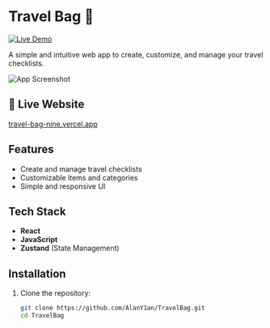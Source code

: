 # Travel Bag 🧳  

[![Live Demo](https://img.shields.io/badge/Live-Demo-blue)](https://travel-bag-nine.vercel.app)

A simple and intuitive web app to create, customize, and manage your travel checklists.  

![App Screenshot](img/app.png)

## 🚀 Live Website  
[travel-bag-nine.vercel.app](https://travel-bag-nine.vercel.app)

## Features  
- Create and manage travel checklists  
- Customizable items and categories  
- Simple and responsive UI  

## Tech Stack  
- **React**  
- **JavaScript**  
- **Zustand** (State Management)  

## Installation  
1. Clone the repository:  
   ```bash
   git clone https://github.com/AlanY1an/TravelBag.git
   cd TravelBag
